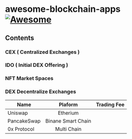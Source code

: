 #  awesome-blockchain-apps  [![Awesome](https://cdn.rawgit.com/sindresorhus/awesome/d7305f38d29fed78fa85652e3a63e154dd8e8829/media/badge.svg?style=flat-square)](https://github.com/sindresorhus/awesome)

## Contents

### CEX ( Centralized Exchanges )

### IDO ( Initial DEX Offering )

###  NFT Market Spaces

### DEX Decentralize Exchanges

| Name   |      Plaform      |  Trading Fee |
|----------|:-------------:|------:|
| Uniswap |  Etherium |  |
| PancakeSwap |    Binane Smart Chain   |    |
| 0x Protocol | Multi Chain |     |


